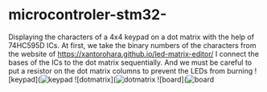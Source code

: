 # microcontroler-stm32-
Displaying the characters of a 4x4 keypad on a dot matrix with the help of 74HC595D ICs.
At first, we take the binary numbers of the characters from the website of https://xantorohara.github.io/led-matrix-editor/ 
I connect the bases of the ICs to the dot matrix sequentially. And we must be careful to put a resistor on the dot matrix columns to prevent the LEDs from burning
![keypad](![keypad](https://github.com/mohamad9014/microcontroler-stm32-/assets/121359931/2db04b5f-9902-4f66-a67d-0c76edb25b7b)
![dotmatrix](![dotmatrix](https://github.com/mohamad9014/microcontroler-stm32-/assets/121359931/4cc3d0d4-4272-46d7-b717-f12f2c32fa62)
![board](![board](https://github.com/mohamad9014/microcontroler-stm32-/assets/121359931/d736e75f-e812-463c-8b38-b47122b91f8e)


